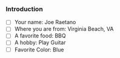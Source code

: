 ### Introduction

 - [ ] Your name: Joe Raetano
 - [ ] Where you are from: Virginia Beach, VA
 - [ ] A favorite food: BBQ
 - [ ] A hobby: Play Guitar
 - [ ] Favorite Color: Blue
